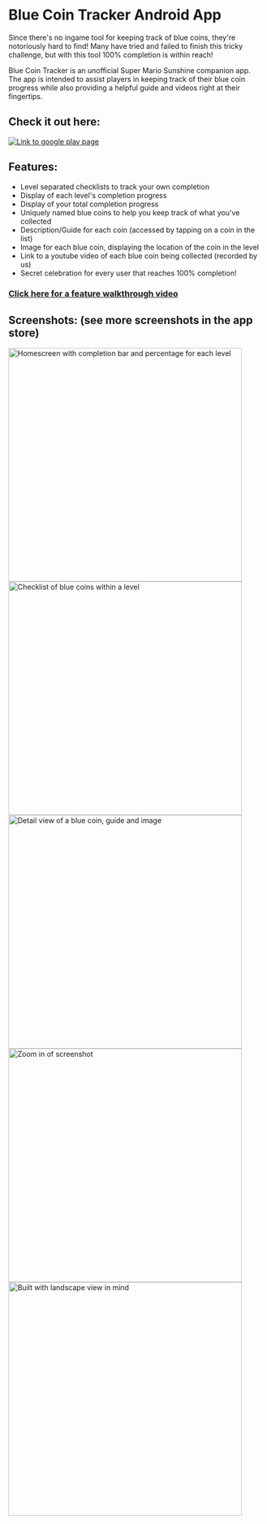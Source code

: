 # Blue Coin Tracker Android App

Since there's no ingame tool for keeping track of blue coins, they're notoriously hard to find! Many have tried and failed to finish this tricky challenge, but with this tool 100% completion is within reach!

Blue Coin Tracker is an unofficial Super Mario Sunshine companion app. The app is intended to assist players in keeping track of their blue coin progress while also providing a helpful guide and videos right at their fingertips.

## Check it out here:

[![Link to google play page](https://i.imgur.com/ile0wqH.png)](https://play.google.com/store/apps/details?id=info.noahortega.bluecointracker)

## Features:
- Level separated checklists to track your own completion
- Display of each level's completion progress
- Display of your total completion progress
- Uniquely named blue coins to help you keep track of what you've collected
- Description/Guide for each coin (accessed by tapping on a coin in the list)
- Image for each blue coin, displaying the location of the coin in the level
- Link to a youtube video of each blue coin being collected (recorded by us)
- Secret celebration for every user that reaches 100% completion!

### [Click here for a feature walkthrough video](https://www.youtube.com/watch?v=Y1Hw5wFYYt0&t=1s)

## Screenshots: (see more screenshots in the app store)
<img width="460" alt="Homescreen with completion bar and percentage for each level" src="https://i.imgur.com/YD6lYrd.png">
<img width="460" alt="Checklist of blue coins within a level" src="https://i.imgur.com/UwpkxeF.png">
<img width="460" alt="Detail view of a blue coin, guide and image" src="https://i.imgur.com/Qxhl3NG.png">
<img width="460" alt="Zoom in of screenshot" src="https://i.imgur.com/I4PqluL.png">
<img height="460" alt="Built with landscape view in mind" src="https://i.imgur.com/MbFjJOH.png">
